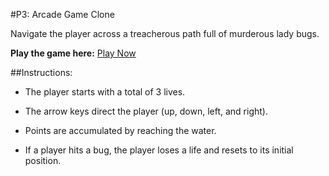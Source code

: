 #P3: Arcade Game Clone

Navigate the player across a treacherous path full of murderous lady bugs.

**Play the game here:** [Play Now](http://akboada.github.io/arcade-game/)

##Instructions:

* The player starts with a total of 3 lives.

* The arrow keys direct the player (up, down, left, and right).

* Points are accumulated by reaching the water.

* If a player hits a bug, the player loses a life and resets to its
initial position.



